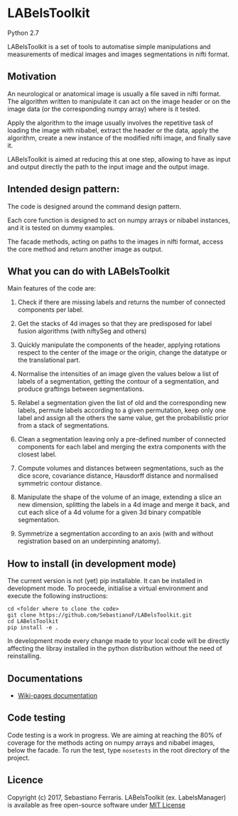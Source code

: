 # LABelsToolkit
Python 2.7

LABelsToolkit is a set of tools to automatise simple manipulations and measurements of medical images and images 
segmentations in nifti format.

## Motivation

An neurological or anatomical image is usually a file saved in nifti format. 
The algorithm written to manipulate it can act on the image header or on the image data (or the corresponding numpy array) where is it tested.

Apply the algorithm to the image usually involves the repetitive task of loading the image with nibabel, extract
the header or the data, apply the algorithm, create a new instance of the modified nifti image, and finally save it.

LABelsToolkit is aimed at reducing this at one step, allowing to have as input and output directly the path to the input image and the output image.
 

## Intended design pattern:

The code is designed around the command design pattern.

Each core function is designed to act on numpy arrays or nibabel instances, and it is tested on dummy examples. 

The facade methods, acting on paths to the images in nifti format, access the core method and return another image 
as output.

## What you can do with LABelsToolkit

Main features of the code are:

1) Check if there are missing labels and returns the number of connected components per label.

2) Get the stacks of 4d images so that they are predisposed for label fusion algorithms (with niftySeg and others)
    
3) Quickly manipulate the components of the header, applying rotations respect to the center of the image or the origin, change the datatype or the translational part.
    
4) Normalise the intensities of an image given the values below a list of labels of a segmentation, getting the contour of a segmentation, and produce graftings between segmentations.

5) Relabel a segmentation given the list of old and the corresponding new labels, permute labels according to a given permutation, keep only one label and assign all the others the same value,
get the probabilistic prior from a stack of segmentations.

6) Clean a segmentation leaving only a pre-defined number of connected components for each label and merging the extra components with the closest label.

7) Compute volumes and distances between segmentations, such as the dice score, covariance distance, Hausdorff distance and normalised symmetric contour distance.

8) Manipulate the shape of the volume of an image, extending a slice an new dimension, splitting the labels in a 4d image and merge it back, and cut each slice
of a 4d volume for a given 3d binary compatible segmentation.

9) Symmetrize a segmentation according to an axis (with and without registration based on an underpinning anatomy).


## How to install (in development mode) 

The current version is not (yet) pip installable. It can be installed in development mode.
To proceede, initialise a virtual environment and execute the following instructions:
```
cd <folder where to clone the code>
git clone https://github.com/SebastianoF/LABelsToolkit.git
cd LABelsToolkit
pip install -e .
```
In development mode every change made to your local code will be directly affecting the libray installed in the python distribution
without the need of reinstalling.

## Documentations

+ [Wiki-pages documentation](https://github.com/SebastianoF/LABelsToolkit/wiki)


## Code testing

Code testing is a work in progress. We are aiming at reaching the 80% of coverage for the methods acting on numpy arrays and nibabel images, below the facade.
To run the test, type `nosetests` in the root directory of the project.

## Licence

Copyright (c) 2017, Sebastiano Ferraris. LABelsToolkit (ex. LabelsManager) is available as free open-source software under 
[MIT License](https://github.com/SebastianoF/LABelsToolkit/blob/master/LICENCE.txt)

